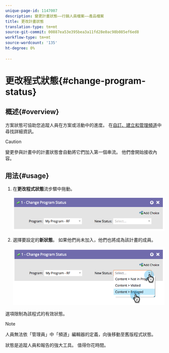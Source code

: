 ```yaml
---
unique-page-id: 1147007
description: 變更計畫狀態——行銷人員檔案——產品檔案
title: 更改計畫狀態
translation-type: tm+mt
source-git-commit: 00887ea53e395bea3a11fd28e0ac98b085ef6ed8
workflow-type: tm+mt
source-wordcount: '135'
ht-degree: 0%

---
```



# 更改程式狀態{#change-program-status}

## 概述{#overview}

方案狀態可協助您追蹤人員在方案或活動中的進度。 在[自訂、建立和管理頻道](../../../../product-docs/administration/tags/create-a-program-channel.md)中尋找詳細資訊。

>[!CAUTION]
>
>變更參與計畫中的計畫狀態會自動將它們加入第一個串流。 他們會開始接收內容。

## 用法{#usage}

1. 在&#x200B;**更改程式狀態**&#x200B;流步驟中拖動。

   ![](assets/image2014-9-22-14-3a43-3a34.png)

1. 選擇要設定的&#x200B;**新狀態**。 如果他們尚未加入，他們也將成為該計畫的成員。

   ![](assets/image2014-9-22-14-3a43-3a45.png)

選項限制為該程式的有效狀態。

>[!NOTE]
>
>人員無法依「管理員」中「頻道」編輯器的定義，向後移動至舊版程式狀態。

狀態是追蹤人員和報告的強大工具。 值得你花時間。